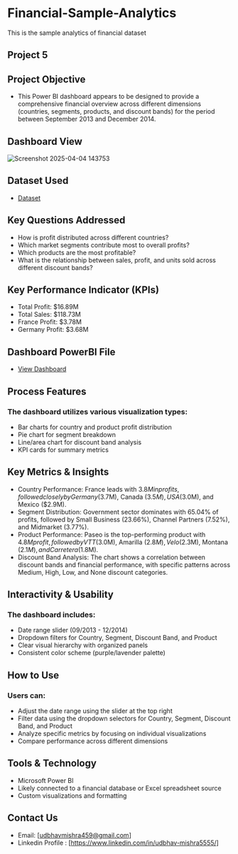 # Financial-Sample-Analytics
This is the sample analytics of financial dataset

## Project 5

## Project Objective
 - This Power BI dashboard appears to be designed to provide a comprehensive financial overview across different dimensions (countries, segments, products, and discount bands) for the period between September 2013 and December 2014.

## Dashboard View
![Screenshot 2025-04-04 143753](https://github.com/user-attachments/assets/c4d6ec79-24b8-49b2-9fde-38b480e19b44)


## Dataset Used
- <a href="https://github.com/udbhav555/Financial-Sample-Analytics/blob/main/Financial%20Sample.xlsx">Dataset</a>

## Key Questions Addressed

 - How is profit distributed across different countries?
 - Which market segments contribute most to overall profits?
 - Which products are the most profitable?
 - What is the relationship between sales, profit, and units sold across different discount bands?


## Key Performance Indicator (KPIs)

 - Total Profit: $16.89M
 - Total Sales: $118.73M
 - France Profit: $3.78M
 - Germany Profit: $3.68M


## Dashboard PowerBI File
- <a href="https://github.com/udbhav555/Financial-Sample-Analytics/blob/main/Power%20BI%204th%20class.pbix">View Dashboard</a>

## Process Features

### The dashboard utilizes various visualization types:

   - Bar charts for country and product profit distribution
   - Pie chart for segment breakdown
   - Line/area chart for discount band analysis
   - KPI cards for summary metrics


## Key Metrics & Insights

 - Country Performance: France leads with $3.8M in profits, followed closely by Germany ($3.7M), Canada ($3.5M), USA ($3.0M), and Mexico ($2.9M).
 - Segment Distribution: Government sector dominates with 65.04% of profits, followed by Small Business (23.66%), Channel Partners (7.52%), and Midmarket (3.77%).
 - Product Performance: Paseo is the top-performing product with $4.8M profit, followed by VTT ($3.0M), Amarilla ($2.8M), Velo ($2.3M), Montana ($2.1M), and Carretera ($1.8M).
 - Discount Band Analysis: The chart shows a correlation between discount bands and financial performance, with specific patterns across Medium, High, Low, and None discount categories.

## Interactivity & Usability
### The dashboard includes:

 - Date range slider (09/2013 - 12/2014)
 - Dropdown filters for Country, Segment, Discount Band, and Product
 - Clear visual hierarchy with organized panels
 - Consistent color scheme (purple/lavender palette)

## How to Use
### Users can:

  - Adjust the date range using the slider at the top right
  - Filter data using the dropdown selectors for Country, Segment, Discount Band, and Product
  - Analyze specific metrics by focusing on individual visualizations
  - Compare performance across different dimensions

## Tools & Technology

 - Microsoft Power BI
 - Likely connected to a financial database or Excel spreadsheet source
 - Custom visualizations and formatting

## Contact Us

 - Email: [udbhavmishra459@gmail.com]
 - Linkedin Profile : [https://www.linkedin.com/in/udbhav-mishra5555/]

